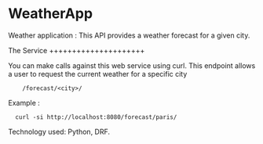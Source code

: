 # WeatherApp
Weather application :
This API provides a weather forecast for a given city.

The Service
+++++++++++++++++++++

You can make calls against this web service using curl.
This endpoint allows a user to request the current weather for a specific city 
        
        /forecast/<city>/

Example : 
      
      curl -si http://localhost:8080/forecast/paris/
      




Technology used: Python, DRF.
